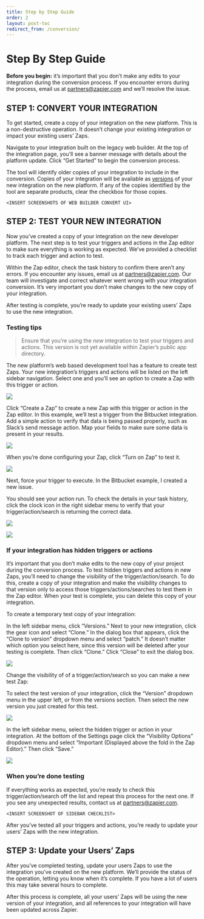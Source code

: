 ```yaml
---
title: Step by Step Guide
order: 2
layout: post-toc
redirect_from: /conversion/
---
```



# Step By Step Guide

**Before you begin:** it’s important that you don’t make any edits to your integration during the conversion process. If you encounter errors during the process, email us at partners@zapier.com and we’ll resolve the issue.

## STEP 1: CONVERT YOUR INTEGRATION

To get started, create a copy of your integration on the new platform. This is a non-destructive operation. It doesn’t change your existing integration or impact your existing users’ Zaps.

Navigate to your integration built on the legacy web builder. At the top of the integration page, you’ll see a banner message with details about the platform update. Click “Get Started” to begin the conversion process.

The tool will identify older copies of your integration to include in the conversion. Copies of your integration will be available as [versions](https://platform.zapier.com/docs/versions) of your new integration on the new platform. If any of the copies identified by the tool are separate products, clear the checkbox for those copies. 


`<INSERT SCREENSHOTS OF WEB BUILDER CONVERT UI>`

## STEP 2: TEST YOUR NEW INTEGRATION

Now you’ve created a copy of your integration on the new developer platform. The next step is to test your triggers and actions in the Zap editor to make sure everything is working as expected. We’ve provided a checklist to track each trigger and action to test. 

Within the Zap editor, check the task history to confirm there aren’t any errors. If you encounter any issues, email us at partners@zapier.com. Our team will investigate and correct whatever went wrong with your integration conversion.  It’s very important you don’t make changes to the new copy of your integration.

After testing is complete, you’re ready to update your existing users’ Zaps to use the new integration.

### Testing tips

>Ensure that you’re using the _new_ integration to test your triggers and actions. This version is not yet available within Zapier’s public app directory. 

The new platform’s web based development tool has a feature to create test Zaps. Your new integration’s triggers and actions will be listed on the left sidebar navigation. Select one and you’ll see an option to create a Zap with this trigger or action.

![](https://cdn.zappy.app/098ef458bac63799457ad55e342101d9.png)

Click “Create a Zap” to create a new Zap with this trigger or action in the Zap editor. In this example, we’ll test a trigger from the Bitbucket integration. Add a simple action to verify that data is being passed properly, such as Slack’s send message action. Map your fields to make sure some data is present in your results.

![](https://cdn.zappy.app/018da0dc09fba1f5a9e9fcc46f07a003.png)

When you’re done configuring your Zap, click “Turn on Zap” to test it.

![](https://cdn.zappy.app/711c9ea75998ffabadc130127eeaa10d.png)

Next, force your trigger to execute. In the Bitbucket example, I created a new issue.

You should see your action run. To check the details in your task history, click the clock icon in the right sidebar menu to verify that your trigger/action/search is returning the correct data.

![](https://cdn.zappy.app/f6b9865ed7c6fd95d67b36f986ed9d8c.png)

![](https://cdn.zappy.app/22fca8a22adbe6727154374c51c7b586.png)

### If your integration has hidden triggers or actions

It’s important that you don’t make edits to the new copy of your project during the conversion process. To test hidden triggers and actions in new Zaps, you’ll need to change the visibility of the trigger/action/search. To do this, create a copy of your integration and make the visibility changes to that version only to access those triggers/actions/searches to test them in the Zap editor. When your test is complete, you can delete this copy of your integration.  

To create a temporary test copy of your integration:

In the left sidebar menu, click “Versions.” Next to your new integration, click the gear icon and select “Clone.” In the dialog box that appears, click the “Clone to version” dropdown menu and select “patch.” It doesn’t matter which option you select here, since this version will be deleted after your testing is complete. Then click “Clone.” Click “Close” to exit the dialog box.

![](https://cdn.zappy.app/ef97ecfc1a3f9a9642c6baa4084a3780.png)

Change the visibility of of a trigger/action/search so you can make a new test Zap:

To select the test version of your integration, click the “Version” dropdown menu in the upper left, or from the versions section. Then select the new version you just created for this test.

![](https://cdn.zappy.app/9757a3a04626669fe2836229dd7e6b86.png)

In the left sidebar menu, select the hidden trigger or action in your integration. At the bottom of the Settings page click the “Visibility Options” dropdown menu and select “Important (Displayed above the fold in the Zap Editor).” Then click “Save.”

![](https://cdn.zappy.app/11786cd7941cf9eab71dc81d73f244db.png)

### When you’re done testing

If everything works as expected, you’re ready to check this trigger/action/search off the list and repeat this process for the next one. If you see any unexpected results, contact us at partners@zapier.com. 

`<INSERT SCREENSHOT OF SIDEBAR CHECKLIST>`

After you’ve tested all your triggers and actions, you’re ready to update your users’ Zaps with the new integration.

## STEP 3: Update your Users’ Zaps

After you’ve completed testing, update your users Zaps to use the integration you’ve created on the new platform. We’ll provide the status of the operation, letting you know when it’s complete.  If you have a lot of users this may take several hours to complete.  

After this process is complete, all your users’ Zaps will be using the new version of your integration, and all references to your integration will have been updated across Zapier.
